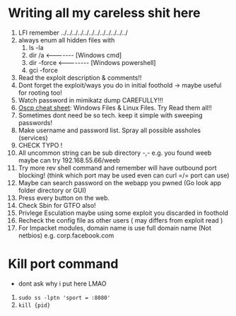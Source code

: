 # Writing all my careless shit here
1. LFI remember ../../../../../../../../../../../../ 
2. always enum all hidden files with 
   1. ls -la 
   2. dir /a <------- [Windows cmd]
   3. dir -force <-------- [Windows powershell]
   4. gci -force
3. Read the exploit description & comments!!
4. Dont forget the exploit/ways you do in initial foothold -> maybe useful for rooting too!
5. Watch password in mimikatz dump CAREFULLY!!! 
6. [Oscp cheat sheet](https://github.com/0xsyr0/OSCP): Windows Files & Linux Files. Try Read them all!!
7. Sometimes dont need be so tech. keep it simple with sweeping passwords!
8. Make username and password list. Spray all possible assholes (services)
9. CHECK TYPO !
10. All uncommon string can be sub directory -,- e.g. you found weeb maybe can try 192.168.55.66/weeb  
11. Try more rev shell command and remember will have outbound port blocking! (think which port may be used even can curl =/= port can use)
12. Maybe can search password on the webapp you pwned (Go look app folder directory or GUI)
13. Press every button on the web.
14. Check Sbin for GTFO also!
15. Privlege Esculation maybe using some exploit you discarded in foothold
16. Recheck the config file as other users ( may differs from exploit read )
17. For Impacket modules, domain name is use full domain name (Not netbios) e.g. corp.facebook.com 

# Kill port command
- dont ask why i put here LMAO
1. ```sudo ss -lptn 'sport = :8080'```
2. ``` kill {pid} ```